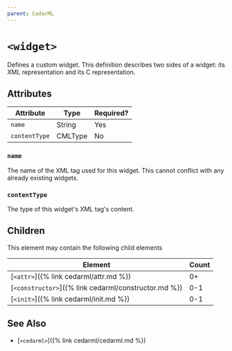 ```yaml
---
parent: CedarML
---
```

# `<widget>`
Defines a custom widget. This definition describes two sides of a widget: its
XML representation and its C representation.

## Attributes

| Attribute     | Type    | Required? |
|---------------|---------|-----------|
| `name`        | String  | Yes       |
| `contentType` | CMLType | No        |

### `name`
The name of the XML tag used for this widget. This cannot conflict with any
already existing widgets.

### `contentType`
The type of this widget's XML tag's content.

## Children
This element may contain the following child elements
 
| Element                                              | Count |
|------------------------------------------------------|-------|
| [`<attr>`]({% link cedarml/attr.md %})               | 0+    |
| [`<constructor>`]({% link cedarml/constructor.md %}) | 0-1   |
| [`<init>`]({% link cedarml/init.md %})               | 0-1   |

## See Also
- [`<cedarml>`]({% link cedarml/cedarml.md %})
